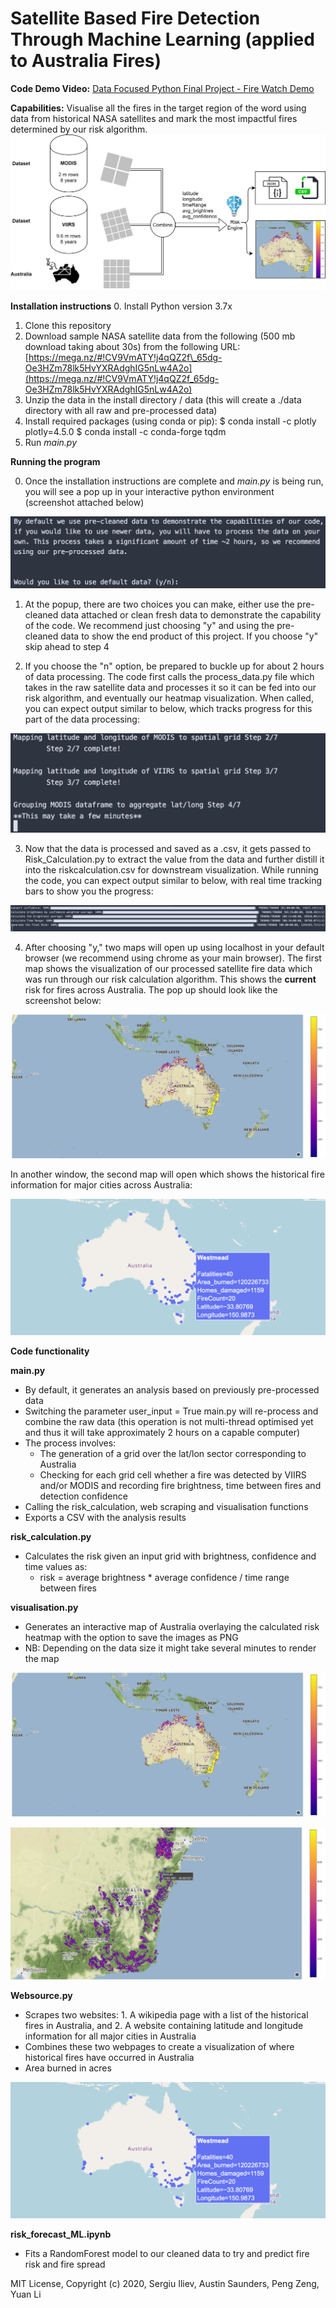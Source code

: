 # Satellite Based Fire Detection Through Machine Learning (applied to Australia Fires)
**Code Demo Video:** [Data Focused Python Final Project - Fire Watch Demo](https://www.youtube.com/watch?v=4N_lyimXBEs)

**Capabilities:**
Visualise all the fires in the target region of the word using data from historical NASA satellites and mark the most impactful fires determined by our risk algorithm.
![Code flowchart](https://github.com/SergiuIliev/fire-detection/blob/master/readme-screenshots/code_flowchart.png)

**Installation instructions**
0. Install Python version 3.7x
1. Clone this repository
2. Download sample NASA satellite data from the following (500 mb download taking about 30s) from the following URL: 
[https://mega.nz/#!CV9VmATY!j4qQZ2f\_65dg-Oe3HZm78lk5HvYXRAdghIG5nLw4A2o](https://mega.nz/#!CV9VmATY!j4qQZ2f_65dg-Oe3HZm78lk5HvYXRAdghIG5nLw4A2o)
3. Unzip the data in the install directory / data (this will create a ./data directory with all raw and pre-processed data)
3. Install required packages (using conda or pip):
$ conda install -c plotly plotly=4.5.0
$ conda install -c conda-forge tqdm
4. Run _main.py_

**Running the program**

0. Once the installation instructions are complete and _main.py_ is being run, you will see a pop up in your interactive python environment (screenshot attached below)

![](https://github.com/SergiuIliev/fire-detection/blob/master/readme-screenshots/1.png)

1. At the popup, there are two choices you can make, either use the pre-cleaned data attached or clean fresh data to demonstrate the capability of the code. We recommend just choosing &quot;y&quot; and using the pre-cleaned data to show the end product of this project. If you choose &quot;y&quot; skip ahead to step 4

2. If you choose the &quot;n&quot; option, be prepared to buckle up for about 2 hours of data processing. The code first calls the process\_data.py file which takes in the raw satellite data and processes it so it can be fed into our risk algorithm, and eventually our heatmap visualization. When called, you can expect output similar to below, which tracks progress for this part of the data processing:

![](https://github.com/SergiuIliev/fire-detection/blob/master/readme-screenshots/2.png)

3. Now that the data is processed and saved as a .csv, it gets passed to Risk\_Calculation.py to extract the value from the data and further distill it into the riskcalculation.csv for downstream visualization. While running the code, you can expect output similar to below, with real time tracking bars to show you the progress:

![](https://github.com/SergiuIliev/fire-detection/blob/master/readme-screenshots/3.png)

4. After choosing &quot;y,&quot; two maps will open up using localhost in your default browser (we recommend using chrome as your main browser). The first map shows the visualization of our processed satellite fire data which was run through our risk calculation algorithm. This shows the **current** risk for fires across Australia. The pop up should look like the screenshot below:

![](https://github.com/SergiuIliev/fire-detection/blob/master/readme-screenshots/4.png)

In another window, the second map will open which shows the historical fire information for major cities across Australia:

![](https://github.com/SergiuIliev/fire-detection/blob/master/readme-screenshots/5.png)

**Code functionality**

**main.py**

- By default, it generates an analysis based on previously pre-processed data
- Switching the parameter user\_input = True main.py will re-process and combine the raw data (this operation is not multi-thread optimised yet and thus it will take approximately 2 hours on a capable computer)
- The process involves:
  - The generation of a grid over the lat/lon sector corresponding to Australia
  - Checking for each grid cell whether a fire was detected by VIIRS and/or MODIS and recording fire brightness, time between fires and detection confidence
- Calling the risk\_calculation, web scraping and visualisation functions
- Exports a CSV with the analysis results

**risk\_calculation.py**

- Calculates the risk given an input grid with brightness, confidence and time values as:
  - risk = average brightness \* average confidence / time range between fires

**visualisation.py**

- Generates an interactive map of Australia overlaying the calculated risk heatmap with the option to save the images as PNG
- NB: Depending on the data size it might take several minutes to render the map

![](https://github.com/SergiuIliev/fire-detection/blob/master/readme-screenshots/6.png)

![](https://github.com/SergiuIliev/fire-detection/blob/master/readme-screenshots/7.png)

**Websource.py**

- Scrapes two websites: 1. A wikipedia page with a list of the historical fires in Australia, and 2. A website containing latitude and longitude information for all major cities in Australia
- Combines these two webpages to create a visualization of where historical fires have occurred in Australia
- Area burned in acres

![](https://github.com/SergiuIliev/fire-detection/blob/master/readme-screenshots/8.png)

**risk\_forecast\_ML.ipynb**

- Fits a RandomForest model to our cleaned data to try and predict fire risk and fire spread

MIT License, Copyright (c) 2020, Sergiu Iliev, Austin Saunders, Peng Zeng, Yuan Li
